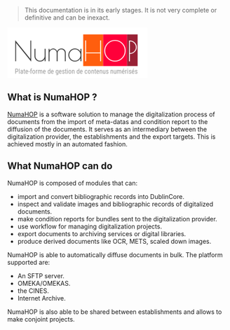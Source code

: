 > This documentation is in its early stages. It is not very complete or definitive and can be inexact.

<div style="background-color: var(--nh-white); max-width: fit-content;">
    <img src="./assets/numahop_logo.png" alt="The NumaHOP logo" />
</div>


## What is NumaHOP ?
[NumaHOP](https://www.numahop.fr/) is a software solution to manage the digitalization process of documents from the import of meta-datas and condition report to the diffusion of the documents. It serves as an intermediary between the digitalization provider, the establishments and the export targets. This is achieved mostly in an automated fashion.

## What NumaHOP can do
NumaHOP is composed of modules that can:
- import and convert bibliographic records into DublinCore.
- inspect and validate images and bibliographic records of digitalized documents.
- make condition reports for bundles sent to the digitalization provider.
- use workflow for managing digitalization projects.
- export documents to archiving services or digital libraries.
- produce derived documents like OCR, METS, scaled down images.

NumaHOP is able to automatically diffuse documents in bulk. The platform supported are:
- An SFTP server.
- OMEKA/OMEKAS.
- the CINES.
- Internet Archive.

NumaHOP is also able to be shared between establishments and allows to make conjoint projects.
